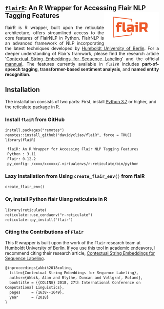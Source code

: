 ##  <u>`flairR`</u>: An R Wrapper for Accessing Flair NLP Tagging Features <img src="man/figures/logo.png" align="right" width="180"/>


<div style="text-align: justify">


flairR is R wrapper, built upon the reticulate architecture, offers streamlined access to the core features of FlairNLP in Python. FlairNLP is an advanced framework of NLP incorporating the latest techniques developed by [Humboldt University of Berlin](https://github.com/flairNLP/flair). For a deeper understanding of Flair's framwork, please find the research article '[Contextual String Embeddings for Sequence Labeling](https://aclanthology.org/C18-1139.pdf)' and the official [mannual](https://flairnlp.github.io). The  features currently available in `flairR` includes __part-of-speech tagging__, __transformer-based sentiment analysis__, and __named entity recognition__. 

</div>

## Installation

The installation consists of two parts: First, install [Python 3.7](https://www.python.org/downloads/) or higher, and the reticulate package in R.

### Install `flaiR` from GitHub

```
install.packages("remotes")
remotes::install_github("davidycliao/flaiR", force = TRUE)
library(flaiR)
```
```
 flaiR: An R Wrapper for Accessing Flair NLP Tagging Features      
 Python : 3.11                                           
 Flair: 0.12.2                                         
 py_config: /xxxx/xxxxxx/.virtualenvs/r-reticulate/bin/python
```


### Lazy Installation from Using `create_flair_env()` from __flaiR__ 

```
create_flair_env()
```

### Or,  Install Python flair Uisng reticulate in R

```
library(reticulate)
reticulate::use_condaenv("r-reticulate")
reticulate::py_install("flair")
```


### Citing the Contributions of `Flair`

This R wrapper is built upon the work of the `Flair` research team at Humboldt University of Berlin. If you use this tool in academic endeavors, I recommend citing their research article, [Contextual String Embeddings for Sequence Labeling](https://aclanthology.org/C18-1139.pdf).

```
@inproceedings{akbik2018coling,
  title={Contextual String Embeddings for Sequence Labeling},
  author={Akbik, Alan and Blythe, Duncan and Vollgraf, Roland},
  booktitle = {{COLING} 2018, 27th International Conference on Computational Linguistics},
  pages     = {1638--1649},
  year      = {2018}
}
```


